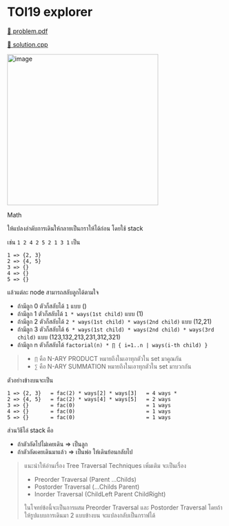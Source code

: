 # TOI19 explorer

[💎 problem.pdf](./toi19_explorer.pdf)

[🎉 solution.cpp](./toi19_explorer.cpp)

<img width="350" alt="image" src="https://github.com/krist7599555/toi/assets/19445033/1c1e7a55-a123-4f21-8a60-cfc0eac008a3">

Math

ให้แปลงลำดับการเดินให้กลายเป็นกราให้ได้ก่อน โดยใช้ stack

เช่น `1 2 4 2 5 2 1 3 1`
เป็น

```text
1 => {2, 3}
2 => {4, 5}
3 => {}
4 => {}
5 => {}
```

แล้วแต่ละ node สามารถสลับลูกได้ตามใจ

- ถ้ามีลูก 0 ตัวก็สลับได้ `1` แบบ ()
- ถ้ามีลูก 1 ตัวก็สลับได้ `1 * ways(1st child)` แบบ (1)
- ถ้ามีลูก 2 ตัวก็สลับได้ `2 * ways(1st child) * ways(2nd child)` แบบ (12,21)
- ถ้ามีลูก 3 ตัวก็สลับได้ `6 * ways(1st child) * ways(2nd child) * ways(3rd child)` แบบ (123,132,213,231,312,321)
- ถ้ามีลูก n ตัวก็สลับได้ `factorial(n) * ∏ { i=1..n | ways(i-th child) }`

> - `∏` คือ N-ARY PRODUCT หมายถึงในเอาทุกตัวใน set มาคูณกัน
> - `∑` คือ N-ARY SUMMATION หมายถึงในเอาทุกตัวใน set มาบวกกัน

ตัวอย่างข้างบนจะเป็น

```text
1 => {2, 3}   = fac(2) * ways[2] * ways[3]   = 4 ways *
2 => {4, 5}   = fac(2) * ways[4] * ways[5]   = 2 ways
3 => {}       = fac(0)                       = 1 ways
4 => {}       = fac(0)                       = 1 ways
5 => {}       = fac(0)                       = 1 ways
```

ส่วนวิธีไล่ stack คือ

- ถ้าตัวถัดไปไม่เคยเดิน => เป็นลูก
- ถ้าตัวถัดเคยเดินมาแล้ว => เป็นพ่อ ให้เดินย้อนกลับไป

> แนะนำให้อ่านเรื่อง Tree Traversal Techniques เพิ่มเติม จะเป็นเรื่อง
>
> - Preorder Traversal (Parent ...Childs)
> - Postorder Traversal (...Childs Parent)
> - Inorder Traversal (ChildLeft Parent ChildRight)
>
> ในโจทย์ข้อนี้จะเป็นการผสม Preorder Traversal และ Postorder Traversal
> โดยถ้าให้รูปแบบการเดินมา 2 แบบข้างบน จะแปลงกลับเป็นกราฟได้

